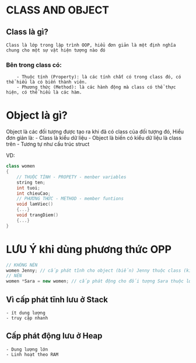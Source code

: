 # CLASS AND OBJECT

## Class là gì?
    Class là lớp trong lập trình OOP, hiểu đơn giản là một định nghĩa chung cho một sự vật hiện tượng nào đó 

### Bên trong class có:
        - Thuộc tính (Property): là các tính chất có trong class đó, có thể hiểu là có biến thành viên.
        - Phương thức (Method): là các hành động mà class có thể thực hiện, có thể hiểu là các hàm.
    
# Object là gì?
Object là các đối tượng được tạo ra khi đã có class của đối tượng đó, Hiểu đơn giản là: 
    - Class là kiểu dữ liệu
    - Object là biến có kiểu dữ liệu là class trên
    - Tương tự như cấu trúc struct

VD: 
```C++
class women
{
    // THUỘC TÍNH - PROPETY - menber variables
    string ten;
    int tuoi;
    int chieuCao;
    // PHƯƠNG THỨC - METHOD - member funtions
    void lamViec()
    {...}
    void trangDiem()
    {...}
}

```
# LƯU Ý khi dùng phương thức OPP 
```C++ 
// KHÔNG NÊN 
women Jenny; // cấp phát tĩnh cho object (biến) Jenny thuộc class (kiểu dữ liệu) 
// NÊN
women *Sara = new women; // cấp phát động cho đối tượng Sara thuộc lớp women
```
## Vì cấp phát tĩnh lưu ở Stack 
    - ít dung lượng
    - truy cập nhanh

## Cấp phát động lưu ở Heap
    - Dung lượng lớn
    - Linh hoạt theo RAM
